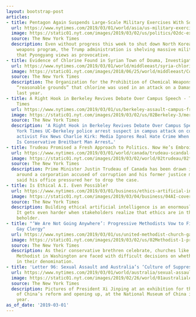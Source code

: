```yaml
---
layout: bootstrap-post
articles:
- title: Pentagon Again Suspends Large-Scale Military Exercises With South Korea
  url: https://www.nytimes.com/2019/03/01/world/asia/us-military-exercises-south-korea.html
  image: https://static01.nyt.com/images/2019/03/02/us/politics/02dc-exercises/02dc-exercises-facebookJumbo.jpg
  source: The New York Times
  description: Even without progress this week to shut down North Korea’s nuclear
    weapons program, the Trump administration is shelving massive military exercises
    that Pyongyang views as provocative.
- title: Evidence of Chlorine Found in Syrian Town of Douma, Investigators Say
  url: https://www.nytimes.com/2019/03/01/world/middleeast/syria-chlorine-douma-report.html
  image: https://static01.nyt.com/images/2018/06/25/world/middleeast/Cover__2/Cover__2-facebookJumbo.jpg
  source: The New York Times
  description: The Organization for the Prohibition of Chemical Weapons said it found
    “reasonable grounds” that chlorine was used in an attack on a Damascus suburb
    last year.
- title: A Right Hook in Berkeley Revives Debate Over Campus Speech - The New York
    Times
  url: https://www.nytimes.com/2019/03/01/us/berkeley-assault-campus-free-speech.html
  image: https://static01.nyt.com/images/2019/03/02/us/02Berkeley-3/merlin_127706117_35302b04-1a5b-43fc-9a1b-0b2c12f89e4c-facebookJumbo.jpg
  source: The New York Times
  description: 'A Right Hook in Berkeley Revives Debate Over Campus Speech The New
    York Times UC-Berkeley police arrest suspect in campus attack on conservative
    activist Fox News Charlie Kirk: Media Ignores Real Hate Crime When the Victim
    Is Conservative Breitbart Man Arrest…'
- title: Trudeau Promised a Fresh Approach to Politics. Now He’s Embroiled in Scandal.
  url: https://www.nytimes.com/2019/03/01/world/canada/trudeau-scandal-snc-lavalin.html
  image: https://static01.nyt.com/images/2019/03/02/world/02trudeau/02trudeau-facebookJumbo.jpg
  source: The New York Times
  description: Prime Minister Justin Trudeau of Canada has been drawn into scandal
    around a corporation accused of corruption and his former justice minister, who
    said his office pressured her to drop the case.
- title: Is Ethical A.I. Even Possible?
  url: https://www.nytimes.com/2019/03/01/business/ethics-artificial-intelligence.html
  image: https://static01.nyt.com/images/2019/03/04/business/04AI-cover-web/merlin_151459872_29742e09-27b4-42b5-871c-95c29f9bae98-facebookJumbo.jpg
  source: The New York Times
  description: Building ethical artificial intelligence is an enormously complex task.
    It gets even harder when stakeholders realize that ethics are in the eye of the
    beholder.
- title: "‘We Are Not Going Anywhere’: Progressive Methodists Vow to Fight Ban on
    Gay Clergy"
  url: https://www.nytimes.com/2019/03/01/us/united-methodist-church-gay-clergy-ban.html
  image: https://static01.nyt.com/images/2019/03/02/us/02Methodist-1-print/28Methodist-2-facebookJumbo.jpg
  source: The New York Times
  description: As their conservative brethren celebrate, churches like Foundry United
    Methodist in Washington are faced with difficult decisions on whether to remain
    in their denomination.
- title: 'Letter 96: Sexual Assault and Australia’s ‘Culture of Suppression’'
  url: https://www.nytimes.com/2019/03/01/world/australia/sexual-assault-culture-of-suppression.html
  image: https://static01.nyt.com/images/2019/02/26/world/01australialetter96-pellverdict-copy/26oz-pellverdict-facebookJumbo.jpg
  source: The New York Times
  description: Pictures of President Xi Jinping at an exhibition for the 40th anniversary
    of China’s reform and opening up, at the National Museum of China in Beijing last
    year.
as_of_date: '2019-03-01'
---
```



